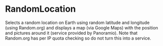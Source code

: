 # RandomLocation
Selects a random location on Earth using random latitude and longitude (using Random.org) and displays a map (via Google Maps) with the position and pictures around it (service provided by Panoramio).
Note that Random.org has per IP quota checking so do not turn this into a service.
